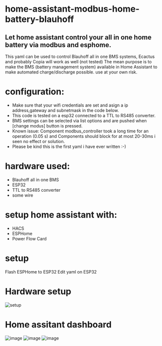 # home-assistant-modbus-home-battery-blauhoff
## Let home assistant control your all in one home battery via modbus and esphome.

This yaml can be used to control Blauhoff all in one BMS systems, Ecactus and probably Copia will work as well (not tested)
The mean purpose is to make the BMS (battery management system) available in Home Assistant to make automated charge/discharge possible. 
use at your own risk.
 
# configuration: 
* Make sure that your wifi credentials are set and asign a ip address,gateway and subnetmask in the code below.
* This code is tested on a esp32 connected to a TTL to RS485 converter. 
* BMS settings can be selected via list options and are pushed when [change modus] button is pressed.
* Known issue:  Component modbus_controller took a long time for an operation (0.05 s) and Components should block for at most 20-30ms i seen no effect or solution.
* Please be kind this is the first yaml i have ever written :-)

# hardware used:
   * Blauhoff all in one BMS
   * ESP32
   * TTL to RS485 converter
   * some wire

# setup home assistant with: 
  * HACS
  * ESPHome
  * Power Flow Card

# setup 
Flash ESPHome to ESP32
Edit yaml on ESP32
 
 # Hardware setup
 
 ![setup](https://github.com/driesk81/home-assistant-modbus-home-battery-ecactus/assets/55897352/e2315b8a-ed8a-4822-b793-5e4281028a97)

 # Home assitant dashboard
 
 ![image](https://github.com/driesk81/home-assistant-modbus-home-battery-ecactus/assets/55897352/f6e18c19-a5ad-4ab8-90bd-63130ec8150a)
 ![image](https://github.com/driesk81/home-assistant-modbus-home-battery-ecactus/assets/55897352/095d6154-8d5e-41a0-9567-0aa620a13c8f)
 ![image](https://github.com/driesk81/home-assistant-modbus-home-battery-ecactus/assets/55897352/66d4971d-150e-4464-8f51-d36f7d1ae5d8)



 
